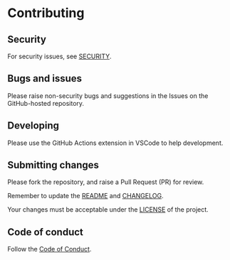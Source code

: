 # Contributing

## Security

For security issues, see [SECURITY](SECURITY.md).

## Bugs and issues

Please raise non-security bugs and suggestions in the Issues on the GitHub-hosted repository.

## Developing

Please use the GitHub Actions extension in VSCode to help development.

## Submitting changes

Please fork the repository, and raise a Pull Request (PR) for review.

Remember to update the [README](README.md) and [CHANGELOG](CHANGELOG.md).

Your changes must be acceptable under the [LICENSE](LICENSE.md) of the project.

## Code of conduct

Follow the [Code of Conduct](CODE_OF_CONDUCT.md).
